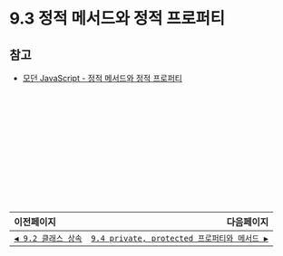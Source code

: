 # 9.3 정적 메서드와 정적 프로퍼티   
## 참고   
- [모던 JavaScript - 정적 메서드와 정적 프로퍼티](https://ko.javascript.info/static-properties-methods)

　   
　   
　   
　   
　   
　   
---   
|이전페이지|다음페이지|
|:---|---:|
|[`◀ 9.2 클래스 상속`](./9.2_class-inheritance.md)|[`9.4 private, protected 프로퍼티와 메서드 ▶`](./9.4_private-protected-properties-methods.md)|
